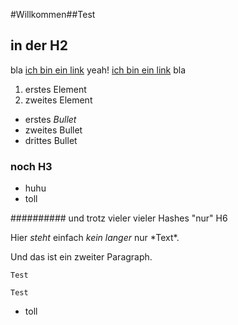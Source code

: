 #Willkommen##Test
  
## in der H2
bla [ich bin ein link](http://www.google.de) yeah!
[ich bin ein link](http://www.google.de)
bla

1. erstes Element
2. zweites Element

-   erstes *Bullet* 
-   zweites Bullet
-   drittes Bullet

### noch H3

-   huhu
-   toll

########## und trotz vieler vieler Hashes "nur" H6

Hier *steht* einfach *kein langer*
nur \*Text\*.

Und
das 
ist
ein
zweiter
Paragraph.

    Test

    Test

-   toll